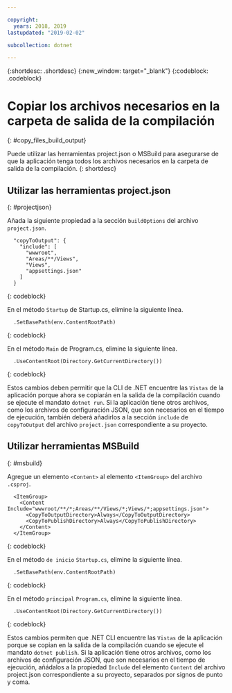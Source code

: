 ```yaml
---

copyright:
  years: 2018, 2019
lastupdated: "2019-02-02"

subcollection: dotnet

---
```


{:shortdesc: .shortdesc}
{:new_window: target="_blank"}
{:codeblock: .codeblock}


# Copiar los archivos necesarios en la carpeta de salida de la compilación
{: #copy_files_build_output}

Puede utilizar las herramientas project.json o MSBuild para asegurarse de que la aplicación tenga todos los archivos necesarios en la carpeta de salida de la compilación.
{: shortdesc}


## Utilizar las herramientas project.json
{: #projectjson}

Añada la siguiente propiedad a la sección `buildOptions` del archivo `project.json`.
```
  "copyToOutput": {
    "include": [
      "wwwroot",
      "Areas/**/Views",
      "Views",
      "appsettings.json"
    ]
  }
```
{: codeblock}

En el método `Startup` de Startup.cs, elimine la siguiente línea.
```
  .SetBasePath(env.ContentRootPath)
```
{: codeblock}

En el método `Main` de Program.cs, elimine la siguiente línea.
```
  .UseContentRoot(Directory.GetCurrentDirectory())
```
{: codeblock}

Estos cambios deben permitir que la CLI de .NET encuentre las `Vistas` de la aplicación porque ahora se copiarán en la salida de la compilación cuando se ejecute el mandato `dotnet run`.  Si la aplicación tiene otros archivos, como los archivos de configuración JSON, que son necesarios en el tiempo de ejecución, también deberá añadirlos a la sección `include` de `copyToOutput` del archivo `project.json` correspondiente a su proyecto.

## Utilizar herramientas MSBuild
{: #msbuild}

Agregue un elemento `<Content>` al elemento `<ItemGroup>` del archivo `.csproj`.
```
  <ItemGroup>
    <Content Include="wwwroot/**/*;Areas/**/Views/*;Views/*;appsettings.json">
      <CopyToOutputDirectory>Always</CopyToOutputDirectory>
      <CopyToPublishDirectory>Always</CopyToPublishDirectory>
    </Content>
  </ItemGroup>
```
{: codeblock}

En el método `de inicio` `Startup.cs`, elimine la siguiente línea.
```
  .SetBasePath(env.ContentRootPath)
```
{: codeblock}

En el método `principal` `Program.cs`, elimine la siguiente línea.
```
  .UseContentRoot(Directory.GetCurrentDirectory())
```
{: codeblock}

Estos cambios permiten que .NET CLI encuentre las `Vistas` de la aplicación porque se copian en la salida de la compilación cuando se ejecute el mandato `dotnet publish`.  Si la aplicación tiene otros archivos, como los archivos de configuración JSON, que son necesarios en el tiempo de ejecución, añádalos a la propiedad `Include` del elemento `Content` del archivo project.json correspondiente a su proyecto, separados por signos de punto y coma.

